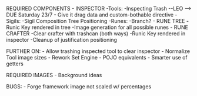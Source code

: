 


REQUIRED COMPONENTS
	- INSPECTOR
		-Tools:
			-Inspecting Trash --LEO --> DUE Saturday 23/7 
				- Give it drag data and custom-bothable directive
		-Sigils:
			-Sigil Composition Tree Positioning
		-Runes:
			-Branch?
	- RUNE TREE
		-Runic Key rendered in tree
		-Image generation for all possible runes
	- RUNE CRAFTER
		-Clear crafter with trashcan (both ways)
		-Runic Key rendered in inspector
		-Cleanup of justification positioning		


FURTHER ON:
	- Allow trashing inspected tool to clear inspector
	- Normalize Tool image sizes
	- Rework Set Engine
		- POJO equivalents
		- Smarter use of getters

REQUIRED IMAGES
	- Background ideas

BUGS:
	- Forge framework image not scaled w/ percentages
